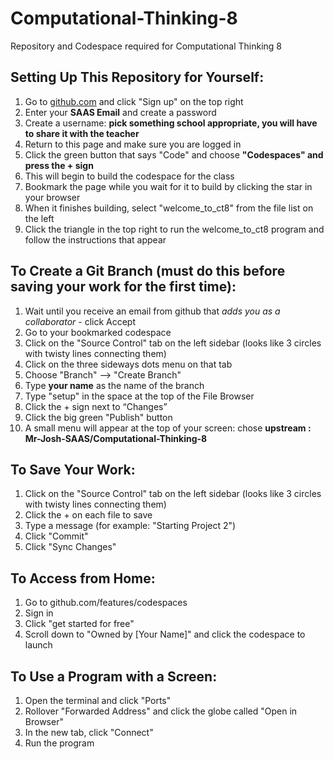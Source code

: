 # Computational-Thinking-8
Repository and Codespace required for Computational Thinking 8


## Setting Up This Repository for Yourself:
1. Go to [github.com](https://github.com) and click "Sign up" on the top right
2. Enter your __SAAS Email__ and create a password
3. Create a username: **pick something school appropriate, you will have to share it with the teacher**
4. Return to this page and make sure you are logged in
5. Click the green button that says "Code" and choose **"Codespaces" and press the + sign**
6. This will begin to build the codespace for the class
7. Bookmark the page while you wait for it to build by clicking the star in your browser
8. When it finishes building, select "welcome_to_ct8" from the file list on the left
9. Click the triangle in the top right to run the welcome_to_ct8 program and follow the instructions that appear


## To Create a Git Branch (must do this before saving your work for the first time):
1. Wait until you receive an email from github that *adds you as a collaborator* - click Accept
2. Go to your bookmarked codespace
3. Click on the "Source Control" tab on the left sidebar (looks like 3 circles with twisty lines connecting them)
4. Click on the three sideways dots menu on that tab
5. Choose "Branch" --> "Create Branch"
6. Type **your name** as the name of the branch
7. Type "setup" in the space at the top of the File Browser
8. Click the + sign next to “Changes”
9. Click the big green "Publish" button
10. A small menu will appear at the top of your screen: chose **upstream  :  Mr-Josh-SAAS/Computational-Thinking-8**


## To Save Your Work:
1. Click on the "Source Control" tab on the left sidebar (looks like 3 circles with twisty lines connecting them)
2. Click the + on each file to save
3. Type a message (for example: "Starting Project 2")
4. Click "Commit"
5. Click "Sync Changes"


## To Access from Home:
1. Go to github.com/features/codespaces
2. Sign in
3. Click "get started for free"
4. Scroll down to "Owned by [Your Name]" and click the codespace to launch


## To Use a Program with a Screen:
1. Open the terminal and click "Ports"
2. Rollover "Forwarded Address" and click the globe called "Open in Browser"
3. In the new tab, click "Connect"
4. Run the program
